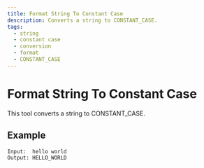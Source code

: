 ```yaml
---
title: Format String To Constant Case
description: Converts a string to CONSTANT_CASE.
tags:
  - string
  - constant case
  - conversion
  - format
  - CONSTANT_CASE
---
```


# Format String To Constant Case

This tool converts a string to CONSTANT_CASE.

## Example

```text
Input:  hello world
Output: HELLO_WORLD
```
